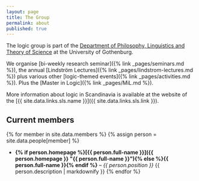 ```yaml
---
layout: page
title: The Group
permalink: about
published: true
---
```


The logic group is part of the [Department of Philosophy, Linguistics and Theory of Science](https://www.gu.se/flov) at the University of Gothenburg.

We organise [bi-weekly research seminar]({% link _pages/seminars.md %}), the annual [Lindström Lectures]({% link _pages/lindstrom-lectures.md %}) plus various other [logic-themed events]({% link _pages/activities.md %}).
Plus the [Master in Logic]({% link _pages/MiL.md %}).

More information about logic in Scandinavia is available at the website of the [{{ site.data.links.sls.name }}]({{ site.data.links.sls.link }}).

## Current members

{% for member in site.data.members %}
{% assign person = site.data.people[member] %}
 - **{% if person.homepage %}[{{ person.full-name }}]({{ person.homepage }} "{{ person.full-name }}"){% else %}{{ person.full-name }}{% endif %}** – _{{ person.position }}_
    {{ person.description | markdownify }}
{% endfor %}
